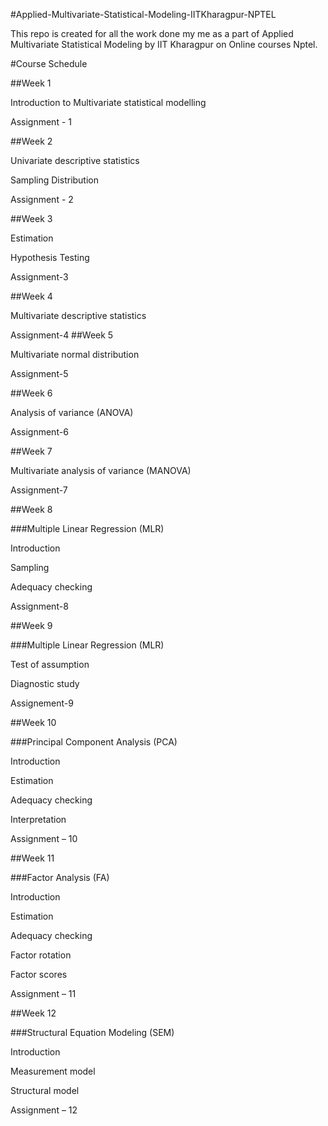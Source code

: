 #Applied-Multivariate-Statistical-Modeling-IITKharagpur-NPTEL

This repo is created for all the work done my me as a part of Applied Multivariate Statistical Modeling by IIT Kharagpur on Online courses Nptel. 

#Course Schedule 

##Week 1

Introduction to Multivariate statistical modelling 

Assignment - 1

##Week 2 

Univariate descriptive statistics 

Sampling Distribution 

Assignment - 2

##Week 3 

Estimation 

Hypothesis Testing 

Assignment-3

##Week 4	

Multivariate descriptive statistics 

Assignment-4
##Week 5	

Multivariate normal distribution 

Assignment-5

##Week 6 

Analysis of variance (ANOVA) 

Assignment-6

##Week 7

Multivariate analysis of variance (MANOVA) 

Assignment-7

##Week 8 

###Multiple Linear Regression (MLR) 

Introduction 

Sampling  

Adequacy checking 

Assignment-8

##Week 9 

###Multiple Linear Regression (MLR)

Test of assumption 

Diagnostic study 

Assignement-9

##Week 10 

###Principal Component Analysis (PCA) 

Introduction 

Estimation

Adequacy checking  

Interpretation 

Assignment – 10

##Week 11 

###Factor Analysis (FA) 

Introduction 

Estimation 

Adequacy checking 

Factor rotation  

Factor scores 

Assignment – 11

##Week 12 

###Structural Equation Modeling (SEM) 

Introduction 

Measurement model  

Structural model 

Assignment – 12 

